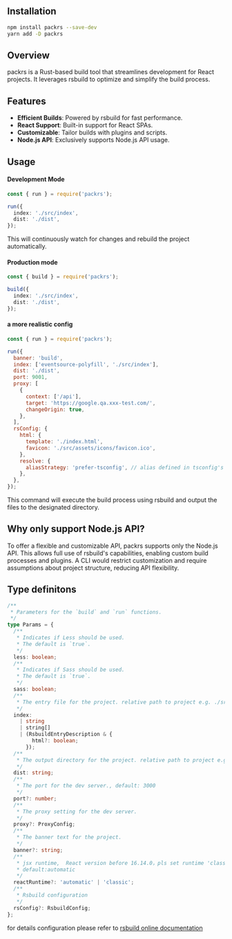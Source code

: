 ## Installation

```bash
npm install packrs --save-dev
yarn add -D packrs
```

## Overview

packrs is a Rust-based build tool that streamlines development for React projects. It leverages rsbuild to optimize and simplify the build process.

## Features

- **Efficient Builds**: Powered by rsbuild for fast performance.
- **React Support**: Built-in support for React SPAs.
- **Customizable**: Tailor builds with plugins and scripts.
- **Node.js API**: Exclusively supports Node.js API usage.

## Usage

#### Development Mode

```typescript
const { run } = require('packrs');

run({
  index: './src/index',
  dist: './dist',
});
```

This will continuously watch for changes and rebuild the project automatically.

#### Production mode

```typescript
const { build } = require('packrs');

build({
  index: './src/index',
  dist: './dist',
});
```

#### a more realistic config

```js
const { run } = require('packrs');

run({
  banner: 'build',
  index: ['eventsource-polyfill', './src/index'],
  dist: './dist',
  port: 9001,
  proxy: [
    {
      context: ['/api'],
      target: 'https://google.qa.xxx-test.com/',
      changeOrigin: true,
    },
  ],
  rsConfig: {
    html: {
      template: './index.html',
      favicon: './src/assets/icons/favicon.ico',
    },
    resolve: {
      aliasStrategy: 'prefer-tsconfig', // alias defined in tsconfig's paths
    },
  },
});
```

This command will execute the build process using rsbuild and output the files to the designated directory.

## Why only support Node.js API?

To offer a flexible and customizable API, packrs supports only the Node.js API. This allows full use of rsbuild's capabilities, enabling custom build processes and plugins. A CLI would restrict customization and require assumptions about project structure, reducing API flexibility.

## Type definitons

```typescript
/**
 * Parameters for the `build` and `run` functions.
 */
type Params = {
  /**
   * Indicates if Less should be used.
   * The default is `true`.
   */
  less: boolean;
  /**
   * Indicates if Sass should be used.
   * The default is `true`.
   */
  sass: boolean;
  /**
   * The entry file for the project. relative path to project e.g. ./src/index.tsx
   */
  index:
    | string
    | string[]
    | (RsbuildEntryDescription & {
        html?: boolean;
      });
  /**
   * The output directory for the project. relative path to project e.g. ./dist
   */
  dist: string;
  /**
   * The port for the dev server., default: 3000
   */
  port?: number;
  /**
   * The proxy setting for the dev server.
   */
  proxy?: ProxyConfig;
  /**
   * The banner text for the project.
   */
  banner?: string;
  /**
   * jsx runtime,  React version before 16.14.0，pls set runtime 'classic'
   * default:automatic
   */
  reactRuntime?: 'automatic' | 'classic';
  /**
   * Rsbuild configuration
   */
  rsConfig?: RsbuildConfig;
};
```

for details configuration please refer to [rsbuild online documentation](https://rsbuild.dev/config/index)
